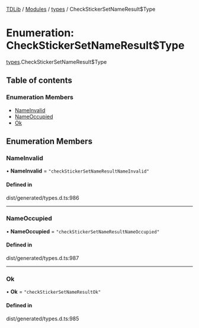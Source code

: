 [TDLib](../README.md) / [Modules](../modules.md) / [types](../modules/types.md) / CheckStickerSetNameResult$Type

# Enumeration: CheckStickerSetNameResult$Type

[types](../modules/types.md).CheckStickerSetNameResult$Type

## Table of contents

### Enumeration Members

- [NameInvalid](types.CheckStickerSetNameResult_Type.md#nameinvalid)
- [NameOccupied](types.CheckStickerSetNameResult_Type.md#nameoccupied)
- [Ok](types.CheckStickerSetNameResult_Type.md#ok)

## Enumeration Members

### NameInvalid

• **NameInvalid** = ``"checkStickerSetNameResultNameInvalid"``

#### Defined in

dist/generated/types.d.ts:986

___

### NameOccupied

• **NameOccupied** = ``"checkStickerSetNameResultNameOccupied"``

#### Defined in

dist/generated/types.d.ts:987

___

### Ok

• **Ok** = ``"checkStickerSetNameResultOk"``

#### Defined in

dist/generated/types.d.ts:985
